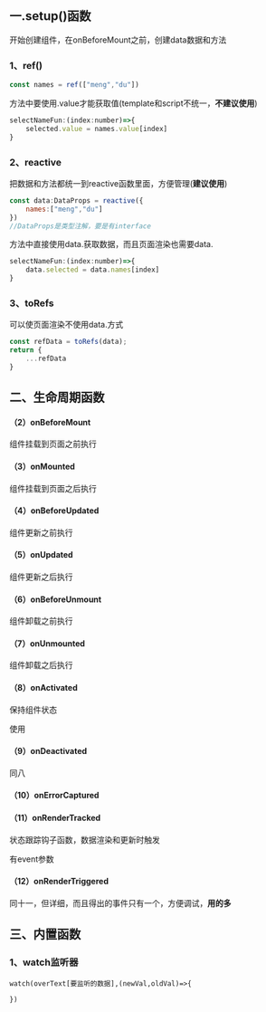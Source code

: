 ## 一.setup()函数

开始创建组件，在onBeforeMount之前，创建data数据和方法

### 1、ref()

```js
const names = ref(["meng","du"])
```

方法中要使用.value才能获取值(template和script不统一，**不建议使用**)

```js
selectNameFun:(index:number)=>{
	selected.value = names.value[index]
}
```

### 2、reactive

把数据和方法都统一到reactive函数里面，方便管理(**建议使用**)

```js
const data:DataProps = reactive({
	names:["meng","du"]
})
//DataProps是类型注解，要是有interface
```

方法中直接使用data.获取数据，而且页面渲染也需要data.

```js
selectNameFun:(index:number)=>{
	data.selected = data.names[index]
}
```

### 3、toRefs

可以使页面渲染不使用data.方式

```js
const refData = toRefs(data);
return {
    ...refData
}
```

## 二、生命周期函数

#### （2）onBeforeMount

组件挂载到页面之前执行

#### （3）onMounted

组件挂载到页面之后执行

#### （4）onBeforeUpdated

组件更新之前执行

#### （5）onUpdated

组件更新之后执行

#### （6）onBeforeUnmount

组件卸载之前执行

#### （7）onUnmounted

组件卸载之后执行

#### （8）onActivated

保持组件状态

<keep-alive></keep-alive>使用

#### （9）onDeactivated

同八

#### （10）onErrorCaptured

#### （11）onRenderTracked

状态跟踪钩子函数，数据渲染和更新时触发

有event参数

#### （12）onRenderTriggered

同十一，但详细，而且得出的事件只有一个，方便调试，**用的多**

## 三、内置函数

### 1、watch监听器

```
watch(overText[要监听的数据],(newVal,oldVal)=>{

})
```

